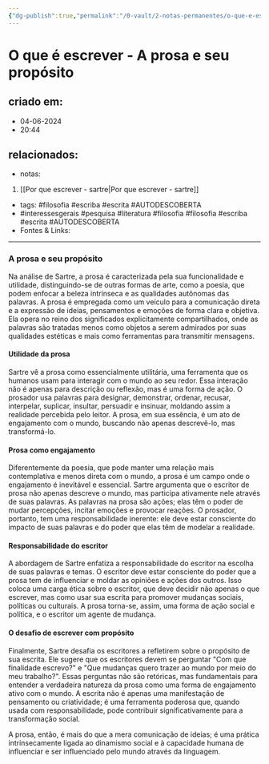 ```yaml
---
{"dg-publish":true,"permalink":"/0-vault/2-notas-permanentes/o-que-e-escrever-a-prosa-e-seu-proposito/","tags":["permanente","filosofia","escriba","escrita","AUTODESCOBERTA","interessesgerais","pesquisa","literatura"],"dgHomeLink":true,"dgShowLocalGraph":true,"dgShowFileTree":true,"dgEnableSearch":true,"noteIcon":""}
---
```


# O que é escrever - A prosa e seu propósito

## criado em: 
- 04-06-2024
- 20:44
## relacionados:
- notas:
1. [[Por que escrever - sartre\|Por que escrever - sartre]]
- tags: #filosofia #escriba #escrita #AUTODESCOBERTA 
- #interessesgerais #pesquisa #literatura #filosofia #filosofia #escriba #escrita #AUTODESCOBERTA 
- Fontes & Links: 
---
### A prosa e seu propósito

Na análise de Sartre, a prosa é caracterizada pela sua funcionalidade e utilidade, distinguindo-se de outras formas de arte, como a poesia, que podem enfocar a beleza intrínseca e as qualidades autônomas das palavras. A prosa é empregada como um veículo para a comunicação direta e a expressão de ideias, pensamentos e emoções de forma clara e objetiva. Ela opera no reino dos significados explicitamente compartilhados, onde as palavras são tratadas menos como objetos a serem admirados por suas qualidades estéticas e mais como ferramentas para transmitir mensagens.

#### Utilidade da prosa
Sartre vê a prosa como essencialmente utilitária, uma ferramenta que os humanos usam para interagir com o mundo ao seu redor. Essa interação não é apenas para descrição ou reflexão, mas é uma forma de ação. O prosador usa palavras para designar, demonstrar, ordenar, recusar, interpelar, suplicar, insultar, persuadir e insinuar, moldando assim a realidade percebida pelo leitor. A prosa, em sua essência, é um ato de engajamento com o mundo, buscando não apenas descrevê-lo, mas transformá-lo.

#### Prosa como engajamento
Diferentemente da poesia, que pode manter uma relação mais contemplativa e menos direta com o mundo, a prosa é um campo onde o engajamento é inevitável e essencial. Sartre argumenta que o escritor de prosa não apenas descreve o mundo, mas participa ativamente nele através de suas palavras. As palavras na prosa são ações; elas têm o poder de mudar percepções, incitar emoções e provocar reações. O prosador, portanto, tem uma responsabilidade inerente: ele deve estar consciente do impacto de suas palavras e do poder que elas têm de modelar a realidade.

#### Responsabilidade do escritor
A abordagem de Sartre enfatiza a responsabilidade do escritor na escolha de suas palavras e temas. O escritor deve estar consciente do poder que a prosa tem de influenciar e moldar as opiniões e ações dos outros. Isso coloca uma carga ética sobre o escritor, que deve decidir não apenas o que escrever, mas como usar sua escrita para promover mudanças sociais, políticas ou culturais. A prosa torna-se, assim, uma forma de ação social e política, e o escritor um agente de mudança.

#### O desafio de escrever com propósito
Finalmente, Sartre desafia os escritores a refletirem sobre o propósito de sua escrita. Ele sugere que os escritores devem se perguntar "Com que finalidade escrevo?" e "Que mudanças quero trazer ao mundo por meio do meu trabalho?". Essas perguntas não são retóricas, mas fundamentais para entender a verdadeira natureza da prosa como uma forma de engajamento ativo com o mundo. A escrita não é apenas uma manifestação de pensamento ou criatividade; é uma ferramenta poderosa que, quando usada com responsabilidade, pode contribuir significativamente para a transformação social.

A prosa, então, é mais do que a mera comunicação de ideias; é uma prática intrinsecamente ligada ao dinamismo social e à capacidade humana de influenciar e ser influenciado pelo mundo através da linguagem.